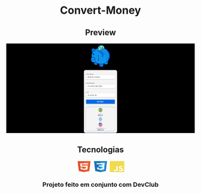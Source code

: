 <h1 align="center" > Convert-Money </h1>

<h2 align="center">Preview</h2>

<div align="center">
 <img src = 'https://github.com/GustavoMoraes22/Convert-Money/blob/main/assets/projeto.png?raw=true'>
</div>

<h2 align="center">Tecnologias</h2>

<div align="center">
  <img align="center" alt="Gustavo-HTML" height="30" width="40" src="https://raw.githubusercontent.com/devicons/devicon/master/icons/html5/html5-original.svg">
  <img align="center" alt="Gustavo-CSS" height="30" width="40" src="https://raw.githubusercontent.com/devicons/devicon/master/icons/css3/css3-original.svg">
  <img align="center" alt="Gustavo-Js" height="30" width="40" src="https://raw.githubusercontent.com/devicons/devicon/master/icons/javascript/javascript-plain.svg">
</div>

<h3 align="center" >Projeto feito em conjunto com <strong>DevClub</strong></h3>
